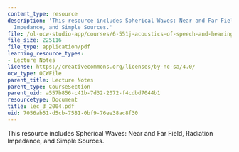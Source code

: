 ```yaml
---
content_type: resource
description: 'This resource includes Spherical Waves: Near and Far Field, Radiation
  Impedance, and Simple Sources.'
file: /ol-ocw-studio-app/courses/6-551j-acoustics-of-speech-and-hearing-fall-2004/7056ab51d5cb75810bf976ee38ac8f30_lec_3_2004.pdf
file_size: 225116
file_type: application/pdf
learning_resource_types:
- Lecture Notes
license: https://creativecommons.org/licenses/by-nc-sa/4.0/
ocw_type: OCWFile
parent_title: Lecture Notes
parent_type: CourseSection
parent_uid: a557b856-c41b-7d32-2072-f4cdbd7044b1
resourcetype: Document
title: lec_3_2004.pdf
uid: 7056ab51-d5cb-7581-0bf9-76ee38ac8f30
---
```

This resource includes Spherical Waves: Near and Far Field, Radiation Impedance, and Simple Sources.